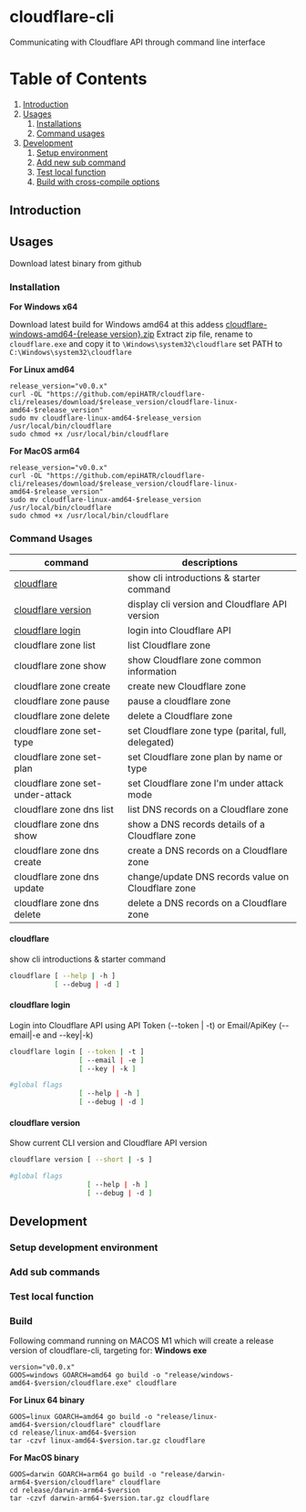 # cloudflare-cli
Communicating with Cloudflare API through command line interface

# Table of Contents
1. [Introduction](#introductions)
2. [Usages](#usages)
    1. [Installations](#installations)
    2. [Command usages](#commandusages)
3. [Development](#developments)
    1. [Setup environment](#setupenvironment)
    2. [Add new sub command](#addsubcommands)
    3. [Test local function](#testlocal)
    4. [Build with cross-compile options](#build)

## Introduction <a name="introductions"></a>

## Usages <a name="usages"></a>
Download latest binary from github

### Installation <a name="installations"></a>
__For Windows x64__

Download latest build for Windows amd64 at this addess [cloudflare-windows-amd64-{release version}.zip](https://github.com/epiHATR/cloudflare-cli/releases)
Extract zip file, rename to `cloudflare.exe` and copy it to `\Windows\system32\cloudflare`
set PATH to `C:\Windows\system32\cloudflare`

__For Linux amd64__
```
release_version="v0.0.x"
curl -OL "https://github.com/epiHATR/cloudflare-cli/releases/download/$release_version/cloudflare-linux-amd64-$release_version"
sudo mv cloudflare-linux-amd64-$release_version /usr/local/bin/cloudflare
sudo chmod +x /usr/local/bin/cloudflare
```

__For MacOS arm64__
```
release_version="v0.0.x"
curl -OL "https://github.com/epiHATR/cloudflare-cli/releases/download/$release_version/cloudflare-linux-amd64-$release_version"
sudo mv cloudflare-linux-amd64-$release_version /usr/local/bin/cloudflare
sudo chmod +x /usr/local/bin/cloudflare
```
### Command Usages <a name="commandusages"></a>

|            command                   |                    descriptions                     |
|--------------------------------------|-----------------------------------------------------|
| [cloudflare](#cmd_cloudflare)                         | show cli introductions & starter command            |
| [cloudflare version](#cmd_cloudflare_version)                 | display cli version and Cloudflare API version      |
| [cloudflare login](#cmd_cloudflare_login)               | login into Cloudflare API                           |
| cloudflare zone list | list Cloudflare zone |
| cloudflare zone show | show Cloudflare zone common information |
| cloudflare zone create | create new Cloudflare zone |
| cloudflare zone pause | pause a cloudflare zone |
| cloudflare zone delete | delete a Cloudflare zone |
| cloudflare zone set-type | set Cloudflare zone type (parital, full, delegated)|
| cloudflare zone set-plan | set Cloudflare zone plan by name or type |
| cloudflare zone set-under-attack | set Cloudflare zone I'm under attack mode |
| cloudflare zone dns list | list DNS records on a Cloudflare zone  |
| cloudflare zone dns show | show a DNS records details of a Cloudflare zone |
| cloudflare zone dns create | create a DNS records on a Cloudflare zone |
| cloudflare zone dns update | change/update DNS records value on Cloudflare zone |
| cloudflare zone dns delete | delete a DNS records on a Cloudflare zone |

#### cloudflare <a name="cmd_cloudflare"></a>
<p>show cli introductions & starter command</p>

```bash
cloudflare [ --help | -h ]
           [ --debug | -d ]
```

#### cloudflare login <a name="cmd_cloudflare_login"></a>
<p>Login into Cloudflare API using API Token (--token | -t) or Email/ApiKey (--email|-e and --key|-k) </p>

```bash
cloudflare login [ --token | -t ]
                 [ --email | -e ]
                 [ --key | -k ]

#global flags                                   
                 [ --help | -h ]
                 [ --debug | -d ]
```

#### cloudflare version<a name="cmd_cloudflare_version"></a>
<p>Show current CLI version and Cloudflare API version</p>

```bash
cloudflare version [ --short | -s ]

#global flags                                   
                   [ --help | -h ]
                   [ --debug | -d ]
```

## Development <a name="developments"></a>

### Setup development environment <a name="setupenvironment"></a>

### Add sub commands <a name="addsubcommands"></a>

### Test local function <a name="testlocal"></a>

### Build <a name="build"></a>

Following command running on MACOS M1 which will create a release version of cloudflare-cli, targeting for:
__Windows exe__
```
version="v0.0.x"
GOOS=windows GOARCH=amd64 go build -o "release/windows-amd64-$version/cloudflare.exe" cloudflare
```
__For Linux 64 binary__
```
GOOS=linux GOARCH=amd64 go build -o "release/linux-amd64-$version/cloudflare" cloudflare
cd release/linux-amd64-$version
tar -czvf linux-amd64-$version.tar.gz cloudflare
```
__For MacOS binary__
```
GOOS=darwin GOARCH=arm64 go build -o "release/darwin-arm64-$version/cloudflare" cloudflare
cd release/darwin-arm64-$version
tar -czvf darwin-arm64-$version.tar.gz cloudflare
```
